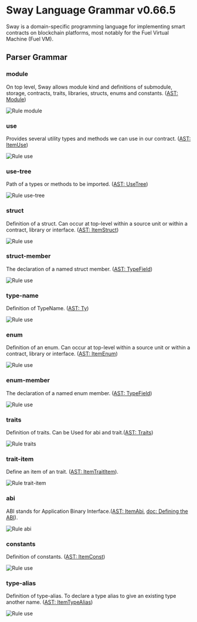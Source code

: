 # Sway Language Grammar v0.66.5

Sway is a domain-specific programming language for implementing smart contracts on blockchain platforms, most notably for the Fuel Virtual Machine (Fuel VM).

## Parser Grammar

### module

On top level, Sway allows module kind and definitions of submodule, storage, contracts, traits, libraries, structs, enums and constants. ([AST: Module](https://github.com/FuelLabs/sway/blob/v0.66.5/sway-ast/src/module.rs#L4))

![Rule module](diagrams/module.svg)

### use

Provides several utility types and methods we can use in our contract. ([AST: ItemUse](https://github.com/FuelLabs/sway/blob/v0.66.5/sway-ast/src/item/item_use.rs#L4))

![Rule use](diagrams/use.svg)

### use-tree

Path of a types or methods to be imported. ([AST: UseTree](https://github.com/FuelLabs/sway/blob/v0.66.5/sway-ast/src/item/item_use.rs#L24))

![Rule use-tree](diagrams/use-tree.svg)

### struct

Definition of a struct. Can occur at top-level within a source unit or within a contract, library or interface. ([AST: ItemStruct](https://github.com/FuelLabs/sway/blob/v0.66.5/sway-ast/src/item/item_struct.rs#L4))

![Rule use](diagrams/struct.svg)

### struct-member

The declaration of a named struct member. ([AST: TypeField](https://github.com/FuelLabs/sway/blob/v0.66.5/sway-ast/src/item/mod.rs#L68))

![Rule use](diagrams/struct-member.svg)

### type-name

Definition of TypeName. ([AST: Ty](https://github.com/FuelLabs/sway/blob/v0.66.5/sway-ast/src/ty/mod.rs#L5))

![Rule use](diagrams/type-name.svg)

### enum

Definition of an enum. Can occur at top-level within a source unit or within a contract, library or interface. ([AST: ItemEnum](https://github.com/FuelLabs/sway/blob/v0.66.5/sway-ast/src/item/item_enum.rs#L4))

![Rule use](diagrams/enum.svg)

### enum-member

The declaration of a named enum member. ([AST: TypeField](https://github.com/FuelLabs/sway/blob/v0.66.5/sway-ast/src/item/mod.rs#L68))

![Rule use](diagrams/enum-member.svg)

### traits
Definition of traits. Can be Used for abi and trait.([AST: Traits](https://github.com/FuelLabs/sway/blob/v0.66.5/sway-ast/src/item/item_trait.rs#L65))

![Rule traits](diagrams/traits.svg)

### trait-item
Define an item of an trait. ([AST: ItemTraitItem](https://github.com/FuelLabs/sway/blob/v0.66.5/sway-ast/src/item/item_trait.rs#L6)).

![Rule trait-item](diagrams/trait-item.svg)

### abi
ABI stands for Application Binary Interface.([AST: ItemAbi](https://github.com/FuelLabs/sway/blob/v0.66.5/sway-ast/src/item/item_abi.rs#L4), [doc: Defining the ABI](https://docs.fuel.network/guides/intro-to-sway/contract-abi/#defining-the-abi)).

![Rule abi](diagrams/abi.svg)

### constants

Definition of constants. ([AST: ItemConst](https://github.com/FuelLabs/sway/blob/v0.66.5/sway-ast/src/item/item_const.rs#L4))

![Rule use](diagrams/const.svg)


### type-alias

Definition of type-alias. To declare a type alias to give an existing type another name. ([AST: ItemTypeAlias](https://github.com/FuelLabs/sway/blob/v0.66.5/sway-ast/src/item/item_type_alias.rs#L4))

![Rule use](diagrams/type-alias.svg)
